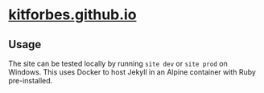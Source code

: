 # [kitforbes.github.io][site]

## Usage
The site can be tested locally by running `site dev` or `site prod` on Windows.
This uses Docker to host Jekyll in an Alpine container with Ruby pre-installed.

<!-- References -->
[site]: https://kitforbes.github.io
